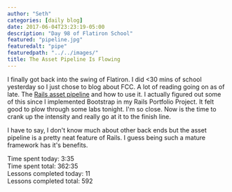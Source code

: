 ```yaml
---
author: "Seth"
categories: [daily blog]
date: 2017-06-04T23:23:19-05:00
description: "Day 98 of Flatiron School"
featured: "pipeline.jpg"
featuredalt: "pipe"
featuredpath: "../../images/"
title: The Asset Pipeline Is Flowing
---
```


I finally got back into the swing of Flatiron. I did <30 mins of school yesterday so I just chose to blog about FCC. A lot of reading going on as of late. The [Rails asset pipeline][1] and how to use it. I actually figured out some of this since I implemented Bootstrap in my Rails Portfolio Project. It felt good to plow through some labs tonight. I'm so close. Now is the time to crank up the intensity and really go at it to the finish line.

I have to say, I don't know much about other back ends but the asset pipeline is a pretty neat feature of Rails. I guess being such a mature framework has it's benefits.

Time spent today: 3:35  
Time spent total: 362:35  
Lessons completed today: 11  
Lessons completed total: 592

  [1]:http://guides.rubyonrails.org/asset_pipeline.html
